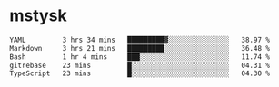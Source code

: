 # mstysk

<!--START_SECTION:waka-->

```txt
YAML         3 hrs 34 mins   █████████▓░░░░░░░░░░░░░░░   38.97 %
Markdown     3 hrs 21 mins   █████████░░░░░░░░░░░░░░░░   36.48 %
Bash         1 hr 4 mins     ███░░░░░░░░░░░░░░░░░░░░░░   11.74 %
gitrebase    23 mins         █░░░░░░░░░░░░░░░░░░░░░░░░   04.31 %
TypeScript   23 mins         █░░░░░░░░░░░░░░░░░░░░░░░░   04.30 %
```

<!--END_SECTION:waka-->
